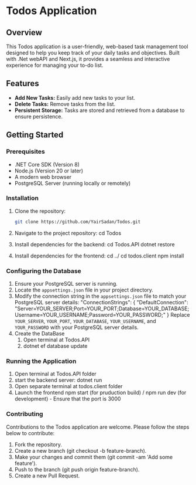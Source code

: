 # Todos Application

## Overview

This Todos application is a user-friendly, web-based task management tool designed to help you keep track of your daily tasks and objectives. Built with .Net webAPI and Next.js, it provides a seamless and interactive experience for managing your to-do list.

## Features

- **Add New Tasks:** Easily add new tasks to your list.
- **Delete Tasks:** Remove tasks from the list.
- **Persistent Storage:** Tasks are stored and retrieved from a database to ensure persistence.

## Getting Started

### Prerequisites

- .NET Core SDK (Version 8)
- Node.js (Version 20 or later)
- A modern web browser
- PostgreSQL Server (running locally or remotely)

### Installation

1. Clone the repository:
   ```bash
   git clone https://github.com/YairSadan/Todos.git

2. Navigate to the project repository:
    cd Todos

3. Install dependencies for the backend:
    cd Todos.API
    dotnet restore

4. Install dependencies for the frontend:
    cd ../
    cd todos.client
    npm install

### Configuring the Database

1. Ensure your PostgreSQL server is running.
2. Locate the `appsettings.json` file in your project directory.
3. Modify the connection string in the `appsettings.json` file to match your PostgreSQL server details: 
"ConnectionStrings": {
    "DefaultConnection": "Server=YOUR_SERVER;Port=YOUR_PORT;Database=YOUR_DATABASE;Username=YOUR_USERNAME;Password=YOUR_PASSWORD;"
}
Replace `YOUR_SERVER`, `YOUR_PORT`, `YOUR_DATABASE`, `YOUR_USERNAME`, and `YOUR_PASSWORD` with your PostgreSQL server details.
4. Create the DataBase
    1. Open terminal at Todos.API
    2. dotnet ef database update

### Running the Application

1. Open terminal at Todos.API folder 
2. start the backend server: 
    dotnet run
3. Open separate terminal at todos.client folder
4. Launch the frontend
    npm start (for pruduction build) / npm run dev (for development) 
            - Ensure that the port is 3000
    
### Contributing
Contributions to the Todos application are welcome. Please follow the steps below to contribute:

1. Fork the repository.
2. Create a new branch (git checkout -b feature-branch).
3. Make your changes and commit them (git commit -am 'Add some feature').
4. Push to the branch (git push origin feature-branch).
5. Create a new Pull Request.